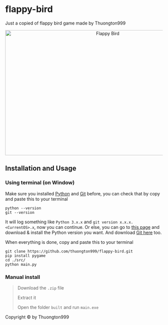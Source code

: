 # flappy-bird
Just a copied of flappy bird game made by Thuongton999

<p align="center">
    <img alt="Flappy Bird" width="640" height="400" src="assets/gameplay.gif">
</div>

## Installation and Usage

### Using terminal (on Window)
Make sure you installed [Python](https://python.org) and [Git](https://git-scm.com/) before, you can check that by copy and paste this to your terminal
```
python --version
git --version
```
It will log something like `Python 3.x.x` and `git version x.x.x.<CurrentOS>.x`, now you can continue.
Or else, you can go to [this page](https://www.python.org/downloads/) and download & install the Python version you want.
And download [Git here](https://git-scm.com/downloads) too.

When everything is done, copy and paste this to your terminal
```
git clone https://github.com/thuongton999/flappy-bird.git
pip install pygame
cd ./src/
python main.py
```

### Manual install
> Download the `.zip` file
> 
> Extract it
> 
> Open the folder `built` and run `main.exe`

Copyright © by Thuongton999
